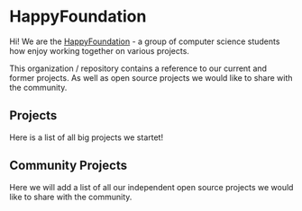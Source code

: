 # HappyFoundation
Hi!
We are the [HappyFoundation](https://github.com/HappyFoundation) - a group of computer science students how enjoy working together on various projects.

This organization / repository contains a reference to our current and former projects.
As well as open source projects we would like to share with the community.

## Projects
Here is a list of all big projects we startet!

## Community Projects
Here we will add a list of all our independent open source projects we would like to share with the community.

